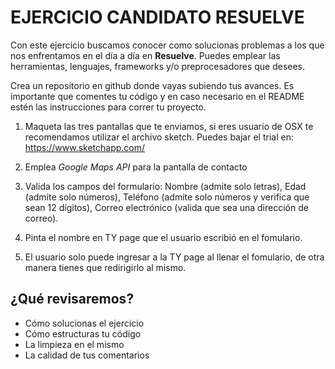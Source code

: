# EJERCICIO CANDIDATO RESUELVE

Con este ejercicio buscamos conocer como solucionas problemas a los que nos enfrentamos en el día a día en **Resuelve**. Puedes emplear las herramientas, lenguajes, frameworks y/o preprocesadores que desees. 

Crea un repositorio en github donde vayas subiendo tus avances. Es importante que comentes tu código y en caso necesario en el README estén las instrucciones para correr tu proyecto.

1. Maqueta las tres pantallas que te enviamos, si eres usuario de OSX te recomendamos utilizar el archivo sketch. Puedes bajar el trial en: https://www.sketchapp.com/

2. Emplea *Google Maps API* para la pantalla de contacto
3. Valida los campos del formulario:
  Nombre (admite solo letras),
  Edad (admite solo números),
  Teléfono (admite solo números y verifica que sean 12 dígitos),
  Correo electrónico (valida que sea una dirección de correo).
4. Pinta el nombre en TY page que el usuario escribió en el fomulario.
5. El usuario solo puede ingresar a la TY page al llenar el fomulario, de otra manera tienes que redirigirlo al mismo.

## ¿Qué revisaremos?
* Cómo solucionas el ejercicio
* Cómo estructuras tu código
* La limpieza en el mismo
* La calidad de tus comentarios
